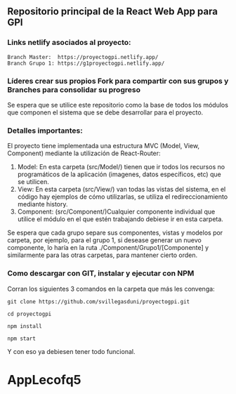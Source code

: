 ## Repositorio principal de la React Web App para GPI

### Links netlify asociados al proyecto:

    Branch Master:  https://proyectogpi.netlify.app/
    Branch Grupo 1: https://g1proyectogpi.netlify.app/

### Líderes crear sus propios Fork para compartir con sus grupos y Branches para consolidar su progreso
Se espera que se utilice este repositorio como la base de todos los módulos que componen el sistema que se debe desarrollar para el proyecto.

### Detalles importantes:
El proyecto tiene implementada una estructura MVC (Model, View, Component) mediante la utilización de React-Router:

1. Model: En esta carpeta (src/Model/) tienen que ir todos los recursos no programáticos de la aplicación (imagenes, datos específicos, etc) que se utilicen.
2. View: En esta carpeta (src/View/) van todas las vistas del sistema, en el código hay ejemplos de cómo utilizarlas, se utiliza el redireccionamiento mediante history.
3. Component: (src/Component/)Cualquier componente individual que utilice el módulo en el que estén trabajando debiese
ir en esta carpeta.

Se espera que cada grupo separe sus componentes, vistas y modelos por carpeta, por ejemplo, para el grupo 1, si desease generar un nuevo componente, lo haría en la ruta ./Component/Grupo1/[Componente]
y similarmente para las otras carpetas, para mantener cierto orden.

### Como descargar con GIT, instalar y ejecutar con NPM

Corran los siguientes 3 comandos en la carpeta que más les convenga:

`git clone https://github.com/svillegasduni/proyectogpi.git`

`cd proyectogpi`

`npm install`

`npm start`

Y con eso ya debiesen tener todo funcional.
# AppLecofq5
